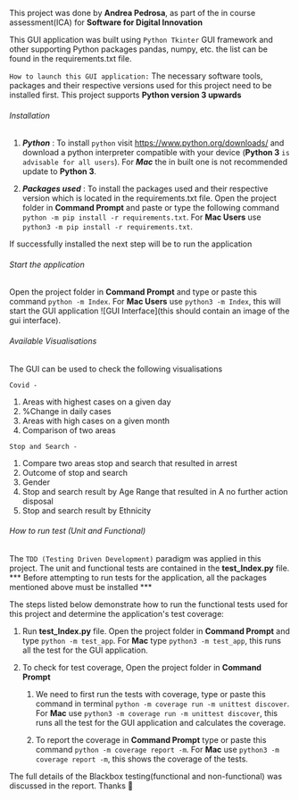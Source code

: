 This project was done by **Andrea Pedrosa**, as part of the in course assessment(ICA) for **Software for Digital Innovation**

This GUI application was built using `Python Tkinter` GUI framework and other supporting Python packages pandas, numpy, etc. the list can be found in the requirements.txt file.

`How to launch this GUI application:`
The necessary software tools, packages and their respective versions used for this project need to be installed first. This project supports **Python version 3 upwards**


###### Installation ######

1. ***Python*** :
    To install `python` visit https://www.python.org/downloads/ and download a python interpreter compatible with your device (**Python 3** `is advisable for all users`). For ***Mac*** the in built one is not recommended update to **Python 3**.

2. ***Packages used*** :
    To install the packages used and their respective version which is located in the requirements.txt file. Open the project folder in **Command Prompt** and paste or type the following command `python -m pip install -r requirements.txt`. For **Mac Users** use `python3 -m pip install -r requirements.txt`.

If successfully installed the next step will be to run the application


###### Start the application ######

Open the project folder in **Command Prompt** and type or paste this command `python -m Index`. For **Mac Users** use `python3 -m Index`, this will start the GUI application ![GUI Interface](this should contain an image of the gui interface).


###### Available Visualisations ######

The GUI can be used to check the following visualisations

`Covid -  `

1. Areas with highest cases on a given day
2. %Change in daily cases
3. Areas with high cases on a given month
4. Comparison of two areas

`Stop and Search - `

1. Compare two areas stop and search that resulted in arrest
2. Outcome of stop and search
3. Gender
4. Stop and search result by Age Range that resulted in A no further action disposal
5. Stop and search result by Ethnicity


###### How to run test (Unit and Functional) ######

The `TDD (Testing Driven Development)` paradigm was applied in this project. The unit and functional tests are contained in the **test_Index.py** file. 
*** Before attempting to run tests for the application, all the packages mentioned above must be installed ***

The steps listed below demonstrate how to run the functional tests used for this project and determine the application's test coverage:

1. Run **test_Index.py** file. Open the project folder in **Command Prompt** and type `python -m test_app`. For **Mac** type `python3 -m test_app`, this runs all the test for the GUI application.

2. To check for test coverage, Open the project folder in **Command Prompt** 
    1. We need to first run the tests with coverage, type or paste this command in terminal `python -m coverage run -m unittest discover`. For **Mac** use `python3 -m coverage run -m unittest discover`, this runs all the test for the GUI application and calculates the coverage.
    
    2. To report the coverage in **Command Prompt** type or paste this command `python -m coverage report -m`. For **Mac** use `python3 -m coverage report -m`, this shows the coverage of the tests.



The full details of the Blackbox testing(functional and non-functional) was discussed in the report. Thanks 🙏
